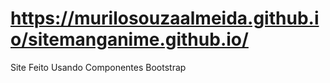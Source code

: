 #  https://murilosouzaalmeida.github.io/sitemanganime.github.io/
Site Feito Usando Componentes Bootstrap
